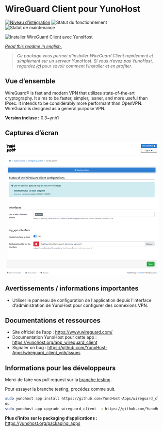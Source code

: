 <!--
N.B.: This README was automatically generated by https://github.com/YunoHost/apps/tree/master/tools/README-generator
It shall NOT be edited by hand.
-->

# WireGuard Client pour YunoHost

[![Niveau d’intégration](https://dash.yunohost.org/integration/wireguard_client.svg)](https://dash.yunohost.org/appci/app/wireguard_client) ![Statut du fonctionnement](https://ci-apps.yunohost.org/ci/badges/wireguard_client.status.svg) ![Statut de maintenance](https://ci-apps.yunohost.org/ci/badges/wireguard_client.maintain.svg)

[![Installer WireGuard Client avec YunoHost](https://install-app.yunohost.org/install-with-yunohost.svg)](https://install-app.yunohost.org/?app=wireguard_client)

*[Read this readme in english.](./README.md)*

> *Ce package vous permet d’installer WireGuard Client rapidement et simplement sur un serveur YunoHost.
Si vous n’avez pas YunoHost, regardez [ici](https://yunohost.org/#/install) pour savoir comment l’installer et en profiter.*

## Vue d’ensemble

WireGuard® is fast and modern VPN that utilizes state-of-the-art cryptography. It aims to be faster, simpler, leaner, and more useful than IPsec. It intends to be considerably more performant than OpenVPN. WireGuard is designed as a general purpose VPN.


**Version incluse :** 0.3~ynh1

## Captures d’écran

![Capture d’écran de WireGuard Client](./doc/screenshots/wireguard_client.png)

## Avertissements / informations importantes

* Utiliser le panneau de configuration de l'application depuis l'interface d'administration de YunoHost pour configurer des connexions VPN.

## Documentations et ressources

* Site officiel de l’app : <https://www.wireguard.com/>
* Documentation YunoHost pour cette app : <https://yunohost.org/app_wireguard_client>
* Signaler un bug : <https://github.com/YunoHost-Apps/wireguard_client_ynh/issues>

## Informations pour les développeurs

Merci de faire vos pull request sur la [branche testing](https://github.com/YunoHost-Apps/wireguard_client_ynh/tree/testing).

Pour essayer la branche testing, procédez comme suit.

``` bash
sudo yunohost app install https://github.com/YunoHost-Apps/wireguard_client_ynh/tree/testing --debug
ou
sudo yunohost app upgrade wireguard_client -u https://github.com/YunoHost-Apps/wireguard_client_ynh/tree/testing --debug
```

**Plus d’infos sur le packaging d’applications :** <https://yunohost.org/packaging_apps>